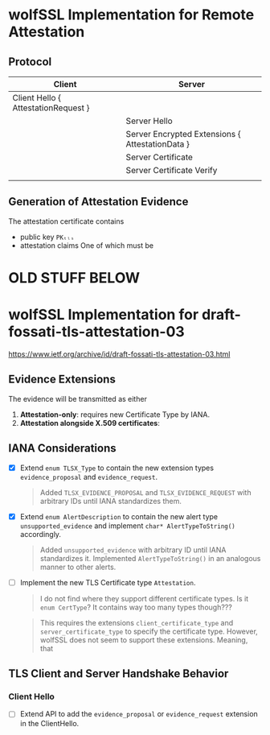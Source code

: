 # wolfSSL Implementation for Remote Attestation

## Protocol
| Client                              | Server                                          |
|-------------------------------------|-------------------------------------------------|
| Client Hello { AttestationRequest } |                                                 |
|                                     | Server Hello                                    |
|                                     | Server Encrypted Extensions { AttestationData } |
|                                     | Server Certificate                              |
|                                     | Server Certificate Verify                       |
|                                     |                                                 |

## Generation of Attestation Evidence
The attestation certificate contains
- public key `PKₜₗₛ`
- attestation claims
One of which must be 

[//]: # (TODO)





# OLD STUFF BELOW

# wolfSSL Implementation for draft-fossati-tls-attestation-03

https://www.ietf.org/archive/id/draft-fossati-tls-attestation-03.html

## Evidence Extensions

The evidence will be transmitted as either
1. **Attestation-only**: requires new Certificate Type by IANA.
2. **Attestation alongside X.509 certificates**: 

## IANA Considerations

- [x] Extend `enum TLSX_Type` to contain the new extension types `evidence_proposal` and `evidence_request`.
  > Added `TLSX_EVIDENCE_PROPOSAL` and `TLSX_EVIDENCE_REQUEST` with arbitrary IDs until IANA standardizes them.
- [x] Extend `enum AlertDescription` to contain the new alert type `unsupported_evidence` and implement
  `char* AlertTypeToString()` accordingly.
  > Added `unsupported_evidence` with arbitrary ID until IANA standardizes it.
  > Implemented `AlertTypeToString()` in an analogous manner to other alerts.
- [ ] Implement the new TLS Certificate type `Attestation`.
  > I do not find where they support different certificate types. Is it `enum CertType`?
  > It contains way too many types though???

  > This requires the extensions `client_certificate_type` and `server_certificate_type` to specify the certificate type.
  > However, wolfSSL does not seem to support these extensions. Meaning, that 

## TLS Client and Server Handshake Behavior

### Client Hello

- [ ] Extend API to add the `evidence_proposal` or `evidence_request` extension in the ClientHello.
